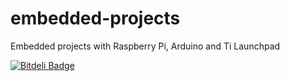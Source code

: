 # embedded-projects
Embedded projects with Raspberry Pi, Arduino and Ti Launchpad


[![Bitdeli Badge](https://d2weczhvl823v0.cloudfront.net/greendogs/embedded-projects/trend.png)](https://bitdeli.com/free "Bitdeli Badge")

